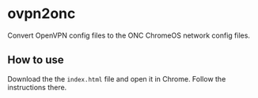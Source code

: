 # ovpn2onc
Convert OpenVPN config files to the ONC ChromeOS network config files.

## How to use
Download the the `index.html` file and open it in Chrome. Follow the instructions there.
